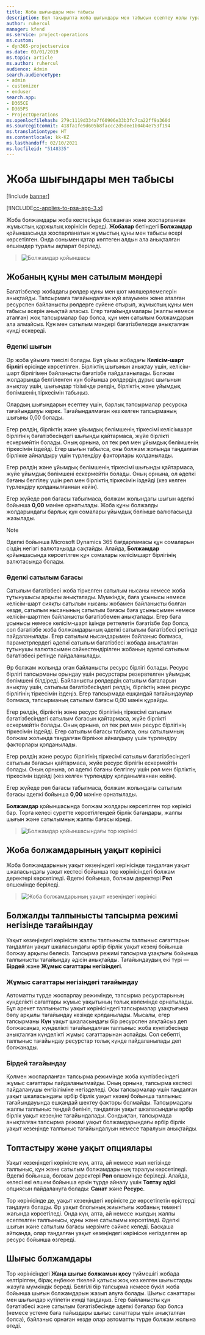 ```yaml
---
title: Жоба шығындары мен табысы
description: Бұл тақырыпта жоба шығындары мен табысын есептеу жолы туралы ақпарат берілген.
author: ruhercul
manager: kfend
ms.service: project-operations
ms.custom:
- dyn365-projectservice
ms.date: 03/01/2019
ms.topic: article
ms.author: ruhercul
audience: Admin
search.audienceType:
- admin
- customizer
- enduser
search.app:
- D365CE
- D365PS
- ProjectOperations
ms.openlocfilehash: 279c1119d334a7f60906e33b3fc7ca22ff9a360d
ms.sourcegitcommit: 418fa1fe9d605b8faccc2d5dee1b04b4e753f194
ms.translationtype: HT
ms.contentlocale: kk-KZ
ms.lasthandoff: 02/10/2021
ms.locfileid: "5148335"
---
```

# <a name="project-costs-and-revenue"></a>Жоба шығындары мен табысы

[!include [banner](../includes/psa-now-project-operations.md)]

[!INCLUDE[cc-applies-to-psa-app-3.x](../includes/cc-applies-to-psa-app-3x.md)]

Жоба болжамдары жоба кестесінде болжанған және жоспарланған жұмыстың қаржылық көрінісін береді. **Жобалар** бетіндегі **Болжамдар** қойыншасында жоспарланатын жұмыстың құны мен табысы әсері көрсетілген. Онда сонымен қатар көптеген алдын ала анықталған өлшемдер туралы ақпарат беріледі. 

> ![Болжамдар қойыншасы](media/project-5.png)

## <a name="cost-and-sales-values-of-the-project"></a>Жобаның құны мен сатылым мәндері

Бағатізбелер жобадағы рөлдер құны мен шот мөлшерлемелерін анықтайды. Тапсырмаға тағайындалған күй атауымен және аталған ресурспен байланысты рөлдерге сүйене отырып, жұмыстың құны мен табысы әсерін анықтай аласыз. Егер тағайындамалары (жалпы немесе аталған) жоқ тапсырмалар бар болса, құн мен сатылым болжамдарын ала алмайсыз. Құн мен сатылым мәндері бағатізбелерде анықталған күнді ескереді.

### <a name="default-cost-price"></a>Әдепкі шығын  

Әр жоба ұйымға тиесілі болады. Бұл ұйым жобадағы **Келісім-шарт бірлігі** өрісінде көрсетілген. Бірліктің шығынын анықтау үшін, келісім-шарт бірлігімен байланысты бағатізбе пайдаланылады. Болжам жолдарында белгіленген күн бойынша рөлдердің дұрыс шығынын анықтау үшін, шығындар тізімінде рөлдің, бірліктің және ұйымдық бөлімшенің тіркесімін табыңыз. 

Олардың шығындарын есептеу үшін, барлық тапсырмалар ресурсқа тағайындалуы керек. Тағайындалмаған кез келген тапсырманың шығыны 0,00 болады.

Егер рөлдің, бірліктің және ұйымдық бөлімшенің тіркесімі келісімшарт бірлігінің бағатізбесіндегі шығынды қайтармаса, жүйе бірлікті ескермейтін болады. Оның орнына, ол тек рөл мен ұйымдық бөлімшенің тіркесімін іздейді. Егер шығын табылса, оны болжам жолында таңдалған бірлікке айналдыру үшін түрлендіру факторлары қолданылады.

Егер рөлдің және ұйымдық бөлімшенің тіркесімі шығынды қайтармаса, жүйе ұйымдық бөлімшені ескермейтін болады. Оның орнына, ол әдепкі бағаны белгілеу үшін рөл мен бірліктің тіркесімін іздейді (кез келген түрлендіру қолданылғаннан кейін).

Егер жүйеде рөл бағасы табылмаса, болжам жолындағы шығын әдепкі бойынша **0,00** мәніне орнатылады. Жоба құны болжалды жолдарындағы барлық құн сомалары ұйымдық бөлімше валютасында жазылады.

> [!NOTE]
> Әдепкі бойынша Microsoft Dynamics 365 бағдарламасы құн сомаларын сіздің негізгі валютаңызда сақтайды. Алайда, **Болжамдар** қойыншасында көрсетілген құн сомалары келісімшарт бірлігінің валютасында болады.  

### <a name="default-sales-price"></a>Әдепкі сатылым бағасы 

Сатылым бағатізбесі жоба тіркелген сатылым нысаны немесе жоба тұтынушысы арқылы анықталады. Мүмкіндік, баға ұсынысы немесе келісім-шарт сияқты сатылым нысаны жобамен байланысты болған кезде, сатылым нысанының сатылым бағасы баға ұсынысымен немесе келісім-шартпен байланысты бағатізбемен анықталады. Егер баға ұсынысы немесе келісім-шарт ішінде реттелетін бағатізбе бар болса, сол бағатізбе жоба болжамдарының әдепкі сатылым бағатізбесі ретінде пайдаланылады. Егер сатылым нысандарымен байланыс болмаса, параметрлердегі әдепкі сатылым бағатізбесі жобада анықталған тұтынушы валютасымен сәйкестендірілген жобаның әдепкі сатылым бағатізбесі ретінде пайдаланылады.

Әр болжам жолында оған байланысты ресурс бірлігі болады. Ресурс бірлігі тапсырманы орындау үшін ресурстары резервтелген ұйымдық бөлімшені білдіреді. Байланысты рөлдердің сатылым бағаларын анықтау үшін, сатылым бағатізбесіндегі рөлдің, бірліктің және ресурс бірлігінің тіркесімін іздеңіз. Егер тапсырмада ешқандай тағайындаулар болмаса, тапсырманың сатылым бағасы 0,00 мәнін құрайды.

Егер рөлдің, бірліктің және ресурс бірлігінің тіркесімі сатылым бағатізбесіндегі сатылым бағасын қайтармаса, жүйе бірлікті ескермейтін болады. Оның орнына, ол тек рөл мен ресурс бірлігінің тіркесімін іздейді. Егер сатылым бағасы табылса, оны сатылымның болжам жолында таңдалған бірлікке айналдыру үшін түрлендіру факторлары қолданылады. 

Егер рөлдің және ресурс бірлігінің тіркесімі сатылым бағатізбесіндегі сатылым бағасын қайтармаса, жүйе ресурс бірлігін ескермейтін болады. Оның орнына, ол әдепкі бағаны белгілеу үшін рөл мен бірліктің тіркесімін іздейді (кез келген түрлендіру қолданылғаннан кейін).

Егер жүйеде рөл бағасы табылмаса, болжам жолындағы сатылым бағасы әдепкі бойынша **0,00** мәніне орнатылады.

**Болжамдар** қойыншасында болжам жолдары көрсетілген тор көрінісі бар. Торға келесі суретте көрсетілгендей бірлік бағандары, жалпы шығын және сатылымның жалпы бағасы кіреді. 

> ![Болжамдар қойыншасындағы тор көрінісі](media/project-6.png)

## <a name="time-phased-view-of-project-estimates"></a>Жоба болжамдарының уақыт көрінісі

Жоба болжамдарының уақыт кезеңіндегі көрінісінде таңдалған уақыт шкаласындағы уақыт кестесі бойынша тор көрінісіндегі болжам деректері көрсетіледі. Әдепкі бойынша, болжам деректері **Рөл** өлшемінде беріледі.

> ![Жоба болжамдарының уақыт кезеңіндегі көрінісі](media/project-7.png)

## <a name="allocating-estimated-effort-based-on-the-task-mode"></a>Болжалды талпынысты тапсырма режимі негізінде тағайындау

Уақыт кезеңіндегі көріністе жалпы талпынысты талпыныс сағаттарын таңдалған уақыт шкаласындағы әрбір бірлік уақыт кезеңі бойынша болжау арқылы бөлесіз. Тапсырма режимі тапсырма ұзақтығы бойынша талпынысты тағайындау әдісін анықтайды. Тағайындаудың екі түрі — **Бірдей** және **Жұмыс сағаттары негізіндегі**.

### <a name="work-hours-based-allocation"></a>Жұмыс сағаттары негізіндегі тағайындау
 
Автоматты түрде жоспарлау режимінде, тапсырма ресурстарының күнделікті сағаттары жұмыс уақытының толық көлемінде орнатылады. Бұл әрекет талпынысты уақыт көрінісіндегі тапсырмалар ұзақтығына бөлу арқылы тағайындау кезінде қолданылады. Мысалы, егер тапсырманы **Күн** уақыт шкаласындағы бір ресурспен аяқтайсыз деп болжасаңыз, күнделікті тағайындалған талпыныс жоба күнтізбесінде анықталған күнделікті жұмыс сағаттарынан аспайды. Сол себепті, талпыныс тағайындау ресурстар толық күнде пайдаланылады деп болжанады.

### <a name="even-allocation"></a>Бірдей тағайындау

Қолмен жоспарланған тапсырма режимінде жоба күнтізбесіндегі жұмыс сағаттары пайдаланылмайды. Оның орнына, тапсырма кестесі пайдаланушы енгізіліміне негізделеді. Осы тапсырмалар үшін таңдалған уақыт шкаласындағы әрбір бірлік уақыт кезеңі бойынша талпыныс тағайындауында ешқандай шектеу факторы болмайды. Тапсырмадағы жалпы талпыныс теңдей бөлініп, таңдалған уақыт шкаласындағы әрбір бірлік уақыт кезеңіне тағайындалады. Сондықтан, тапсырмада анықталған тапсырма режимі уақыт болжамдарындағы әрбір бірлік уақыт кезеңінде талпыныс тағайындалуын немесе таралуын анықтайды.

## <a name="grouping-and-time-phasing-options"></a>Топтастыру және уақыт опциялары

Уақыт кезеңіндегі көріністе күн, апта, ай немесе жыл негізінде талпыныс, құн және сатылым болжамдарының таралуы көрсетіледі. Әдепкі бойынша, болжам деректері **Рөл** өлшемінде беріледі. Алайда, келесі екі өлшем бойынша еркін түрде айналу үшін **Топтау әдісі** опциясын пайдалануға болады: **Санат** және **Ресурс**.

Тор көрінісінде де, уақыт кезеңіндегі көріністе де көрсетілетін өрістерді таңдауға болады. Әр уақыт блогының жиынтығы жобаның төменгі жағында көрсетіледі. Онда күн, апта, ай немесе жылдың жалпы есептелген талпынысы, құны және сатылымы көрсетіледі. Әдепкі шығын және сатылым бағасы мерзімге сәйкес келеді. Басқаша айтқанда, олар таңдалған уақыт кезеңіндегі көрініске негізделген әр ресурс бойынша өзгереді.

## <a name="expense-estimates"></a>Шығыс болжамдары

Тор көрінісіндегі **Жаңа шығыс болжамын қосу** түймешігі жобада келтірілген, бірақ еңбекке тікелей қатысы жоқ кез келген шығыстарды жазуға мүмкіндік береді. Белгілі бір тапсырма немесе бүкіл жоба бойынша шығын болжамдарын жазып алуға болады. Шығыс санаттары мен шығындар күтілетін күнді таңдаңыз. Егер байланысты құн бағатізбесі және сатылым бағатізбесінде әдепкі бағалар бар болса (немесе үстеме баға пайыздары шығыс санаттары үшін анықталған болса), байланыс орнаған кезде олар автоматты түрде болжам жолына өтеді.
